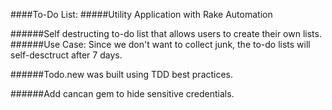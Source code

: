 ####To-Do List:
#####Utility Application with Rake Automation

######Self destructing to-do list that allows users to create their own lists. 
######Use Case: Since we don't want to collect junk, the to-do lists will self-desctruct after 7 days. 

######Todo.new was built using TDD best practices. 

######Add cancan gem to hide sensitive credentials.
